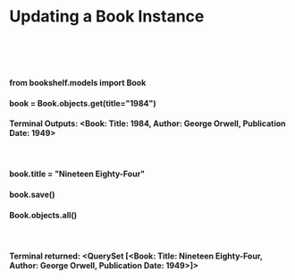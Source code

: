 <h1>Updating a Book Instance<h1>
<br>
<h4>from bookshelf.models import Book<h4>
<h4>book = Book.objects.get(title="1984")<h4>
<h4>Terminal Outputs: &ltBook:  Title: 1984, Author: George Orwell, Publication Date: 1949&gt<h4>
<br>
<h4>book.title = "Nineteen Eighty-Four"<h4>
<h4>book.save()<h4>
<h4>Book.objects.all()<h4>
<br>
<h4>Terminal returned: &ltQuerySet [&ltBook:  Title: Nineteen Eighty-Four, Author: George Orwell, Publication Date: 1949>]&gt<h4>
